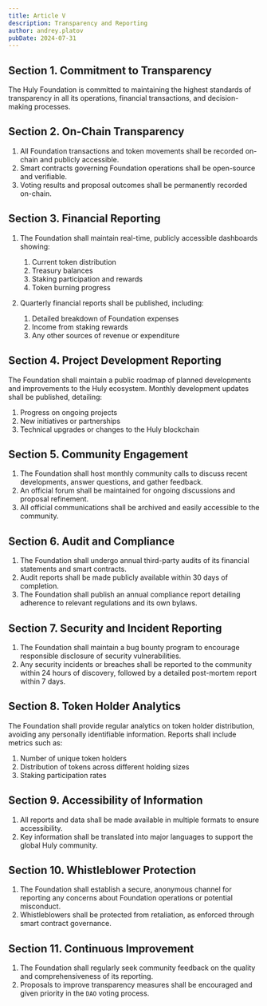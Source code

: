 ```yaml
---
title: Article V
description: Transparency and Reporting
author: andrey.platov
pubDate: 2024-07-31
---
```


## Section 1. Commitment to Transparency

The Huly Foundation is committed to maintaining the highest standards of transparency in all its operations, financial transactions, and decision-making processes.

## Section 2. On-Chain Transparency

1. All Foundation transactions and token movements shall be recorded on-chain and publicly accessible.
1. Smart contracts governing Foundation operations shall be open-source and verifiable.
1. Voting results and proposal outcomes shall be permanently recorded on-chain.

## Section 3. Financial Reporting

1. The Foundation shall maintain real-time, publicly accessible dashboards showing:
    1. Current token distribution
    1. Treasury balances
    1. Staking participation and rewards
    1. Token burning progress

1. Quarterly financial reports shall be published, including:
    1. Detailed breakdown of Foundation expenses
    1. Income from staking rewards
    1. Any other sources of revenue or expenditure

## Section 4. Project Development Reporting

The Foundation shall maintain a public roadmap of planned developments and improvements to the Huly ecosystem. Monthly development updates shall be published, detailing:
1. Progress on ongoing projects
1. New initiatives or partnerships
1. Technical upgrades or changes to the Huly blockchain

## Section 5. Community Engagement

1. The Foundation shall host monthly community calls to discuss recent developments, answer questions, and gather feedback.
1. An official forum shall be maintained for ongoing discussions and proposal refinement.
1. All official communications shall be archived and easily accessible to the community.

## Section 6. Audit and Compliance

1. The Foundation shall undergo annual third-party audits of its financial statements and smart contracts.
1. Audit reports shall be made publicly available within 30 days of completion.
1. The Foundation shall publish an annual compliance report detailing adherence to relevant regulations and its own bylaws.

## Section 7. Security and Incident Reporting

1. The Foundation shall maintain a bug bounty program to encourage responsible disclosure of security vulnerabilities.
1. Any security incidents or breaches shall be reported to the community within 24 hours of discovery, followed by a detailed post-mortem report within 7 days.

## Section 8. Token Holder Analytics

The Foundation shall provide regular analytics on token holder distribution, avoiding any personally identifiable information. Reports shall include metrics such as:
1. Number of unique token holders
1. Distribution of tokens across different holding sizes
1. Staking participation rates

## Section 9. Accessibility of Information

1. All reports and data shall be made available in multiple formats to ensure accessibility.
1. Key information shall be translated into major languages to support the global Huly community.

## Section 10. Whistleblower Protection

1. The Foundation shall establish a secure, anonymous channel for reporting any concerns about Foundation operations or potential misconduct.
1. Whistleblowers shall be protected from retaliation, as enforced through smart contract governance.

## Section 11. Continuous Improvement

1. The Foundation shall regularly seek community feedback on the quality and comprehensiveness of its reporting.
1. Proposals to improve transparency measures shall be encouraged and given priority in the `DAO` voting process.
